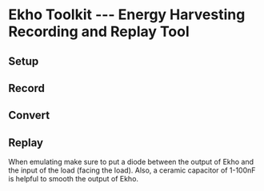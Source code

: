 Ekho Toolkit --- Energy Harvesting Recording and Replay Tool
============

## Setup


## Record

## Convert

## Replay
When emulating make sure to put a diode between the output of Ekho and the input of the load (facing the load). Also, a ceramic capacitor of 1-100nF is helpful to smooth the output of Ekho.